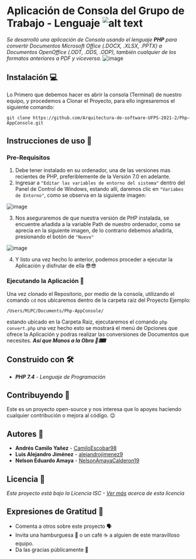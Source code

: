 # Aplicación de Consola del Grupo de Trabajo - Lenguaje ![alt text](https://www.php.net/images/logos/php-med-trans-dark.gif)  
_Se desarrolló una aplicación de Consola usando el lenguaje **PHP** para convertir Documentos Microsoft Office (.DOCX, .XLSX, .PPTX) a Documentos OpenOffice (.ODT, .ODS, .ODP), también cualquier de los formatos anteriores a PDF y viceversa._
![image](https://user-images.githubusercontent.com/61295526/131670971-4fc644c0-712a-4e39-a4ce-7ca0b35f2af7.png)


## Instalación  💻
Lo Primero que debemos hacer es abrir la consola (Terminal) de nuestro equipo, y procedemos a Clonar el Proyecto, para ello ingresaremos el siguiente comando: 
  ```
  git clone https://github.com/Arquitectura-de-software-UFPS-2021-2/Php-AppConsole.git
  ```
## Instrucciones de uso :page_facing_up:
### Pre-Requisitos
1. Debe tener instalado en su ordenador, una de las versiones mas recientes de PHP, preferiblemente de la Versión 7.0 en adelante.
2. Ingresar a ```"Editar las variables de entorno del sistema"``` dentro del Panel de Control de Windows, estando allí, daremos clic en ```"Variabes de Entorno"```, como se observa en la siguiente imagen:

![image](https://user-images.githubusercontent.com/61295526/131707976-6d8cfabf-30cd-43ee-b096-a6500da36b9f.png)

3. Nos aseguraremos de que nuestra versión de PHP instalada, se encuentre añadida a la variable Path de nuestro ordenador, como se aprecia en la siguiente imagen, de lo contrario debemos añadirla, presionando el botón de ```"Nuevo"```

![image](https://user-images.githubusercontent.com/61295526/131708601-676c2b06-ced2-4f0d-bd82-b05bb6d43e8b.png)

4. Y listo una vez hecho lo anterior, podemos proceder a ejecutar la Aplicación y disfrutar de ella 😎😎

### Ejecutando la Aplicación 🧨
Una vez clonado el Repositorio, por medio de la consola, utilizando el comando ``` cd ``` nos ubicaremos dentro de la carpeta raiz del Proyecto
  Ejemplo:
  ```
  /Users/MiPC/Documents/Php-AppConsole/
  ```
  estando ubicado en la Carpeta Raiz, ejecutaremos el comando ``` php convert.php ``` una vez hecho esto se mostrará el menú de Opciones que ofrece la Aplicación y podras realizar las conversiones de Documentos que necesites.  **_Así que Manos a la Obra 💪⌨_**
## Construido con 🛠
  - **_PHP 7.4_** - *Lenguaje de Programación*

## Contribuyendo 📝
Este es un proyecto open-source y nos interesa que lo apoyes haciendo cualquier contribución o mejora al código. 😉

## Autores :busts_in_silhouette:
- **Andrés Camilo Yañez** - [CamiloEscobar98](https://github.com/CamiloEscobar98)
- **Luis Alejandro Jiménez** - [alejandrojimenez9](https://github.com/alejandrojimenez9)
- **Nelson Eduardo Amaya** - [NelsonAmayaCalderon19](https://github.com/NelsonAmayaCalderon19)

## Licencia 📑
 _Este proyecto está bajo la Licencia ISC - [Ver más](https://es.wikinew.wiki/wiki/ISC_license) acerca de esta licencia_
 
 ## Expresiones de Gratitud 🎁

* Comenta a otros sobre este proyecto 🗣
* Invita una hamburguesa 🍔 o un café ☕ a alguien de este maravilloso equipo. 
* Da las gracias públicamente 🤪
